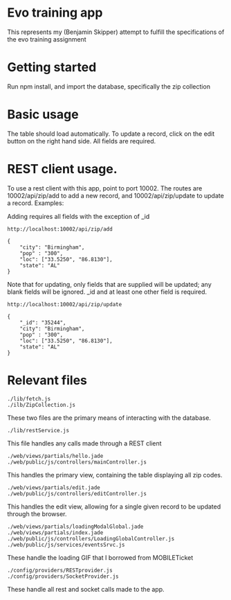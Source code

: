 Evo training app
======================

This represents my (Benjamin Skipper) attempt to fulfill the specifications of the evo training assignment

# Getting started

Run npm install, and import the database, specifically the zip collection

# Basic usage

The table should load automatically. To update a record, click on the edit button on the right hand side. All fields are required.

# REST client usage.

To use a rest client with this app, point to port 10002. The routes are 10002/api/zip/add to add a new record, and 10002/api/zip/update to update a record.
Examples:

Adding requires all fields with the exception of _id
```
http://localhost:10002/api/zip/add

{
    "city": "Birmingham",
    "pop" : "300",
    "loc": ["33.5250", "86.8130"],
    "state": "AL"
}
```

Note that for updating, only fields that are supplied will be updated; any blank fields will be ignored. _id and at least one other field is required.
```
http://localhost:10002/api/zip/update

{
    "_id": "35244",
    "city": "Birmingham",
    "pop" : "300",
    "loc": ["33.5250", "86.8130"],
    "state": "AL"
}
```

# Relevant files

```
./lib/fetch.js
./ilb/ZipCollection.js
```

These two files are the primary means of interacting with the database.

```
./lib/restService.js
```

This file handles any calls made through a REST client

```
./web/views/partials/hello.jade
./web/public/js/controllers/mainController.js
```

This handles the primary view, containing the table displaying all zip codes.

```
./web/views/partials/edit.jade
./web/public/js/controllers/editController.js
```

This handles the edit view, allowing for a single given record to be updated through the browser.

```
./web/views/partials/loadingModalGlobal.jade
./web/views/partials/index.jade
./web/public/js/controllers/LoadingGlobalController.js
./web/public/js/services/eventsSrvc.js
```

These handle the loading GIF that I borrowed from MOBILETicket

```
./config/providers/RESTprovider.js
./config/providers/SocketProvider.js
```
These handle all rest and socket calls made to the app.